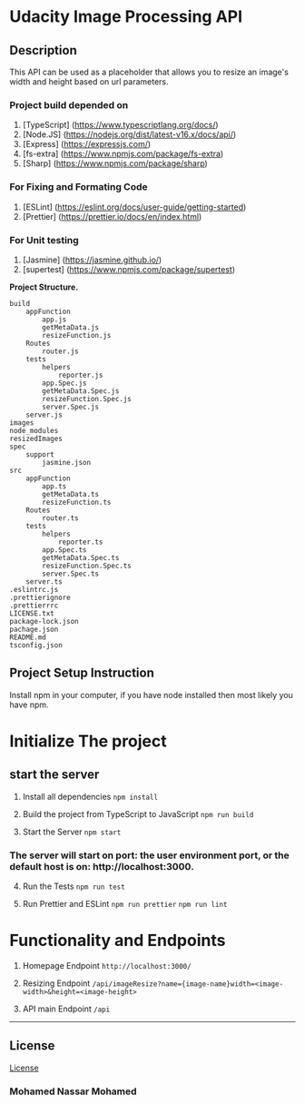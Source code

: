 # Udacity Image Processing API

## Description

This API can be used as a placeholder that allows you to resize an image's width and height based on url parameters.

### Project build depended on

1. [TypeScript] (https://www.typescriptlang.org/docs/)
2. [Node.JS] (https://nodejs.org/dist/latest-v16.x/docs/api/)
3. [Express] (https://expressjs.com/)
4. [fs-extra] (https://www.npmjs.com/package/fs-extra)
5. [Sharp] (https://www.npmjs.com/package/sharp)

### For Fixing and Formating Code

1. [ESLint] (https://eslint.org/docs/user-guide/getting-started)
2. [Prettier] (https://prettier.io/docs/en/index.html)

### For Unit testing

1. [Jasmine] (https://jasmine.github.io/)
2. [supertest] (https://www.npmjs.com/package/supertest)

**Project Structure.**

```
build
    appFunction
        app.js
        getMetaData.js
        resizeFunction.js
    Routes
        router.js
    tests
        helpers
            reporter.js
        app.Spec.js
        getMetaData.Spec.js
        resizeFunction.Spec.js
        server.Spec.js
    server.js
images
node_modules
resizedImages
spec
    support
        jasmine.json
src
    appFunction
        app.ts
        getMetaData.ts
        resizeFunction.ts
    Routes
        router.ts
    tests
        helpers
            reporter.ts
        app.Spec.ts
        getMetaData.Spec.ts
        resizeFunction.Spec.ts
        server.Spec.ts
    server.ts
.eslintrc.js
.prettierignore
.prettierrrc
LICENSE.txt
package-lock.json
pachage.json
README.md
tsconfig.json
```

## Project Setup Instruction

Install npm in your computer, if you have node installed then most likely you have npm.

# Initialize The project

## start the server

1. Install all dependencies
   `npm install`

2. Build the project from TypeScript to JavaScript
   `npm run build`

3. Start the Server
   `npm start`

### The server will start on port: the user environment port, or the default host is on: http://localhost:3000.

4. Run the Tests
   `npm run test`

5. Run Prettier and ESLint
   `npm run prettier`
   `npm run lint`

# Functionality and Endpoints

1. Homepage Endpoint
   `http://localhost:3000/`

2. Resizing Endpoint
   `/api/imageResize?name={image-name}width=<image-width>&height=<image-height>`

3. API main Endpoint
   `/api`

---

## License

[License](LICENSE.txt)

### Mohamed Nassar Mohamed
